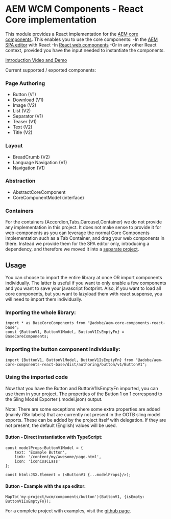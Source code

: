 # AEM WCM Components - React Core implementation

This module provides a React implementation for the [AEM core components](https://www.aemcomponents.dev/). 
This enables you to use the core components:
-In the [AEM SPA editor](https://docs.adobe.com/content/help/en/experience-manager-64/developing/headless/spas/spa-overview.html) with React
-In [React web components](https://www.npmjs.com/package/@adobe/react-webcomponent)
-Or in any other React context, provided you have the input needed to instantiate the components.

[Introduction Video and Demo](https://www.youtube.com/watch?v=9759AhM7fAc)

Current supported / exported components:

### Page Authoring
 - Button (V1)
 - Download (V1)
 - Image (V2)
 - List (V2)
 - Separator (V1)
 - Teaser (V1)
 - Text (V2)
 - Title (V2)

### Layout
 - BreadCrumb (V2)
 - Language Navigation (V1)
 - Navigation (V1)
 
### Abstraction
-  AbstractCoreComponent
-  CoreComponentModel (interface)

### Containers
For the containers (Accordion,Tabs,Carousel,Container) we do not provide any implementation in this project.
It does not make sense to provide it for web-components as you can leverage the normal Core Components implementation such as a Tab Container, and drag your web components in there.
Instead we provide them for the SPA editor only, introducing a dependency, and therefore we moved it into a [separate project](https://www.npmjs.com/package/@adobe/aem-core-components-react-spa).


## Usage

You can choose to import the entire library at once OR import components individually. 
The latter is useful if you want to only enable a few components and you want to save your javascript footprint.
Also, if you want to load all core components, but you want to lazyload them with react suspense, you will need to import them individually.

### Importing the whole library: 

```
import * as BaseCoreComponents from "@adobe/aem-core-components-react-base";
const {ButtonV1, ButtonV1Model, ButtonV1IsEmptyFn} = BaseCoreComponents;
```

### Importing the button component individually:
 
```
import {ButtonV1, ButtonV1Model, ButtonV1IsEmptyFn} from "@adobe/aem-core-components-react-base/dist/authoring/button/v1/ButtonV1";
```

### Using the imported code

Now that you have the Button and ButtonV1IsEmptyFn imported, you can use them in your project.
The properties of the Button 1 on 1 correspond to the Sling Model Exporter (.model.json) output.

Note: There are some exceptions where some extra properties are added (mainly i18n labels) that are currently not present in the OOTB sling model exports.
These can be added by the project itself with delegation. If they are not present, the default (English) values will be used.

#### Button - Direct instantiation with TypeScript:
```
const modelProps:ButtonV1Model = {
    text: 'Example Button',
    link: '/content/my/awesome/page.html',
    icon: 'iconCssCLass'
};

const html:JSX.Element = (<ButtonV1 {...modelProps}/>);
```


#### Button - Example with the spa editor:

```
MapTo('my-project/wcm/components/button')(ButtonV1, {isEmpty: ButtonV1IsEmptyFn});
```

For a complete project with examples, visit the [github page](https://github.com/adobe/aem-react-core-wcm-components/tree/master/examples).
